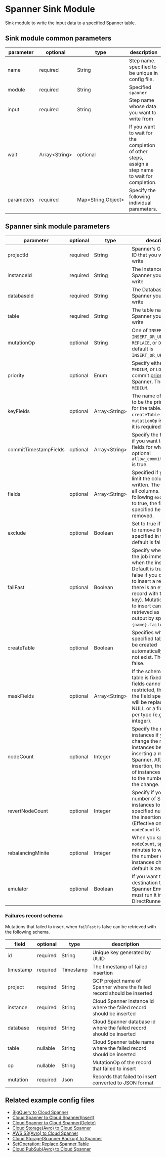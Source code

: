 # Spanner Sink Module

Sink module to write the input data to a specified Spanner table.

## Sink module common parameters

| parameter  | optional       | type                | description                                                                                       |
|------------|----------------|---------------------|---------------------------------------------------------------------------------------------------|
| name       | required       | String              | Step name. specified to be unique in config file.                                                 |
| module     | required       | String              | Specified `spanner`                                                                               |
| input      | required       | String              | Step name whose data you want to write from                                                       |
| wait       | Array<String\> | optional            | If you want to wait for the completion of other steps, assign a step name to wait for completion. |
| parameters | required       | Map<String,Object\> | Specify the following individual parameters.                                                      |

## Spanner sink module parameters

| parameter             | optional | type           | description                                                                                                                                                                                                                                                                                 |
|-----------------------|----------|----------------|---------------------------------------------------------------------------------------------------------------------------------------------------------------------------------------------------------------------------------------------------------------------------------------------|
| projectId             | required | String         | Spanner's GCP Project ID that you want to write                                                                                                                                                                                                                                             |
| instanceId            | required | String         | The Instance ID of the Spanner you want to write                                                                                                                                                                                                                                            |
| databaseId            | required | String         | The Database ID of the Spanner you want to write                                                                                                                                                                                                                                            |
| table                 | required | String         | The table name of the Spanner you want to write                                                                                                                                                                                                                                             |
| mutationOp            | optional | String         | One of `INSERT`, `UPDATE`, `INSERT_OR_UPDATE`, `REPLACE`, or `DELETE`. The default is `INSERT_OR_UPDATE`.                                                                                                                                                                                   |
| priority              | optional | Enum           | Specify either `HIGH`, `MEDIUM`, or `LOW` as the commit [priority](https://cloud.google.com/spanner/docs/cpu-utilization) to Spanner. The default is `MEDIUM`.                                                                                                                              |
| keyFields             | optional | Array<String\> | The name of the fields to be the primary key for the table. If `createTable` is true, or if `mutationOp` is DELETE, it is required.                                                                                                                                                         |
| commitTimestampFields | optional | Array<String\> | Specify the field name if you want to insert fields for which the optional `allow_commit_timestamp` is true.                                                                                                                                                                                |
| fields                | optional | Array<String\> | Specified if you want to limit the columns to be written. The default is all columns. If the following `exclude` is set to true, the field specified here will be removed.                                                                                                                  |
| exclude               | optional | Boolean        | Set to true if you want to remove the fields specified in fields. The default is false.                                                                                                                                                                                                     |
| failFast              | optional | Boolean        | Specify whether to fail the job immediately when the insert fails. Default is true. (Specify false if you don't want to insert a record if there is an existing record with the same key). Mutations that fail to insert can be retrieved as module output by specifying `{name}.failures`. |
| createTable           | optional | Boolean        | Specifies whether the specified table should be created automatically if it does not exist. The default is false.                                                                                                                                                                           |
| maskFields            | optional | Array<String\> | If the schema of the table is fixed and the fields cannot be restricted, the value of the field specified here will be replaced by NULL or a fixed value per type (e.g. 0 for an integer).                                                                                                  |
| nodeCount             | optional | Integer        | Specify the number of instances if you want to change the number of instances before inserting a record into Spanner. After insertion, the number of instances will revert to the number before the change.                                                                                 |
| revertNodeCount       | optional | Integer        | Specify if you want the number of Spanner instances to be the specified number after the insertion is finished. (Effective only when `nodeCount` is specified)                                                                                                                              |
| rebalancingMinite     | optional | Integer        | When you specify `nodeCount`, specify the minutes to wait after the number of instances change. default is zero.                                                                                                                                                                            |
| emulator              | optional | Boolean        | If you want to destination the local Spanner Emulator, you must run it in DirectRunner.                                                                                                                                                                                                     |

### Failures record schema

Mutations that failed to insert when `failFast` is false can be retrieved with the following schema.

| field     | optional | type      | description                                                            |
|-----------|----------|-----------|------------------------------------------------------------------------|
| id        | required | String    | Unique key generated by UUID                                           |
| timestamp | required | Timestamp | The timestamp of failed insertion                                      |
| project   | required | String    | GCP project name of Spanner where the failed record should be inserted |
| instance  | required | String    | Cloud Spanner instance id where the failed record should be inserted   |
| database  | required | String    | Cloud Spanner database id where the failed record should be inserted   |
| table     | nullable | String    | Cloud Spanner table name where the failed record should be inserted    |
| op        | nullable | String    | MutationOp of the record that failed to insert                         |
| mutation  | required | Json      | Records that failed to insert converted to JSON format                 |


## Related example config files

* [BigQuery to Cloud Spanner](../../../../examples/bigquery-to-spanner.json)
* [Cloud Spanner to Cloud Spanner(Insert)](../../../../examples/spanner-to-spanner.json)
* [Cloud Spanner to Cloud Spanner(Delete)](../../../../examples/spanner-to-spanner-delete.json)
* [Cloud Storage(Avro) to Cloud Spanner](../../../../examples/avro-to-spanner.json)
* [AWS S3(Avro) to Cloud Spanner](../../../../examples/aws-avro-to-spanner.json)
* [Cloud Storage(Spanner Backup) to Spanner](../../../../examples/import-spanner-backup.json)
* [SetOperation: Replace Spanner Table](../../../../examples/setoperation-replace-spanner.json)
* [Cloud PubSub(Avro) to Cloud Spanner](../../../../examples/pubsub-avro-to-spanner.json)

